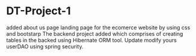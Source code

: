 # DT-Project-1
added about us page 
landing page for the ecomerce  website by using css and bootstarp
The backend project added which comprises of creating tables in the backed using Hibernate ORM tool.
Update
modify yours userDAO using spring security.

